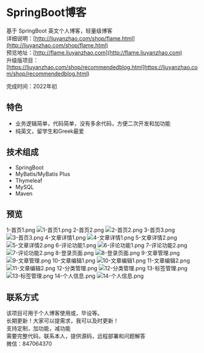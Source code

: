 # SpringBoot博客
基于 SpringBoot 英文个人博客，轻量级博客<br/>
详细说明：[http://liuyanzhao.com/shop/flame.html](http://liuyanzhao.com/shop/flame.html) <br/>
预览地址：[http://flame.liuyanzhao.com](http://flame.liuyanzhao.com)<br/>
升级版项目：[https://liuyanzhao.com/shop/recommendedblog.html﻿]https://liuyanzhao.com/shop/recommendedblog.html﻿)<br/>

完成时间：2022年初<br/>

## 特色
- 业务逻辑简单，代码简单，没有多余代码，方便二次开发和加功能
- 纯英文，留学生和Greek最爱


## 技术组成
- SpringBoot
- MyBatis/MyBatis Plus
- Thymeleaf
- MySQL
- Maven


## 预览
1-首页1.png
![1-首页1.png](img/1-首页1.png)
2-首页2.png
![2-首页2.png](img/2-首页2.png)
3-首页3.png
![3-首页3.png](img/3-首页3.png)
4-文章详情1.png
![4-文章详情1.png](img/4-文章详情1.png)
5-文章详情2.png
![5-文章详情2.png](img/5-文章详情2.png)
6-评论功能1.png
![6-评论功能1.png](img/6-评论功能1.png)
7-评论功能2.png
![7-评论功能2.png](img/7-评论功能2.png)
8-登录页面.png
![8-登录页面.png](img/8-登录页面.png)
9-文章管理.png
![9-文章管理.png](img/9-文章管理.png)
10-文章编辑1.png
![10-文章编辑1.png](img/10-文章编辑1.png)
11-文章编辑2.png
![11-文章编辑2.png](img/11-文章编辑2.png)
12-分类管理.png
![12-分类管理.png](img/12-分类管理.png)
13-标签管理.png
![13-标签管理.png](img/13-标签管理.png)
14-个人信息.png
![14-个人信息.png](img/14-个人信息.png)


## 联系方式
该项目可用于个人博客使用或，毕设等。 <br/>
长期更新！大家可以提需求，我可以及时更新！  <br/>
支持定制，加功能，减功能  <br/>
需要完整代码，联系本人，提供源码，远程部署和问题解答 <br/>
微信：847064370  <br/>

